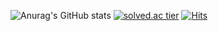![Anurag's GitHub stats](https://github-readme-stats.vercel.app/api?username=JHSic&show_icons=true&theme=radical)
[![solved.ac tier](http://mazassumnida.wtf/api/v2/generate_badge?boj=joohoo621)](https://solved.ac/joohoo621)
[![Hits](https://hits.seeyoufarm.com/api/count/incr/badge.svg?url=https%3A%2F%2Fgithub.com%2FJHSic&count_bg=%237A7A7A&title_bg=%23555555&icon=&icon_color=%23FFFFFF&title=hits&edge_flat=false)](https://hits.seeyoufarm.com)
<!--
**JHSic/JHSic** is a ✨ _special_ ✨ repository because its `README.md` (this file) appears on your GitHub profile.

Here are some ideas to get you started:

- 🔭 I’m currently working on ...
- 🌱 I’m currently learning ...
- 👯 I’m looking to collaborate on ...
- 🤔 I’m looking for help with ...
- 💬 Ask me about ...
- 📫 How to reach me: ...
- 😄 Pronouns: ...
- ⚡ Fun fact: ...
-->
